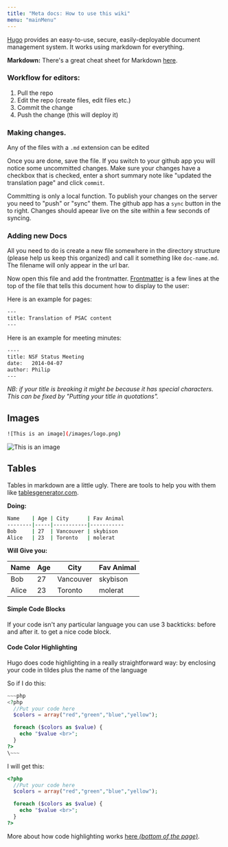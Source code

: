 ```yaml
---
title: "Meta docs: How to use this wiki"
menu: "mainMenu"
---
```


[Hugo](https://gohugo.io/) provides an easy-to-use, secure, easily-deployable document management system. It works using markdown for everything.

**Markdown:** There's a great cheat sheet for Markdown [here](http://scottboms.com/downloads/documentation/markdown_cheatsheet.pdf).

### Workflow for editors:

1. Pull the repo
2. Edit the repo (create files, edit files etc.)
3. Commit the change
4. Push the change (this will deploy it)

### Making changes.

Any of the files with a `.md` extension can be edited

Once you are done, save the file. If you switch to your github app you will notice some uncommitted changes. Make sure your changes have a checkbox that is checked, enter a short summary note like "updated the translation page" and click `commit`.

Committing is only a local function. To publish your changes on the server you need to "push" or "sync" them. The github app has a `sync` button in the to right. Changes should apeear live on the site within a few seconds of syncing.

### Adding new Docs

All you need to do is create a new file somewhere in the directory structure (please help us keep this organized) and call it something like `doc-name.md`. The filename will only appear in the url bar.

Now open this file and add the frontmatter. [Frontmatter](https://gohugo.io/content/front-matter/) is a few lines at the top of the file that tells this document how to display to the user:

Here is an example for pages:

~~~bash
---
title: Translation of PSAC content
---
~~~

Here is an example for meeting minutes:

~~~bash
----
title: NSF Status Meeting
date:   2014-04-07
author: Philip
---
~~~


*NB: if your title is breaking it might be because it has special characters. This can be fixed by "Putting your title in quotations".*


## Images

~~~bash
![This is an image](/images/logo.png)
~~~

![This is an image](/images/logo.png)

## Tables

Tables in markdown are a little ugly. There are tools to help you with them like [tablesgenerator.com](http://www.tablesgenerator.com/markdown_tables).

**Doing:**

~~~bash
Name    | Age | City      | Fav Animal
--------|-----|-----------|-----------
Bob     | 27  | Vancouver | skybison
Alice   | 23  | Toronto   | molerat
~~~

**Will Give you:**

Name    | Age | City      | Fav Animal
--------|-----|-----------|-----------
Bob     | 27  | Vancouver | skybison
Alice   | 23  | Toronto   | molerat


#### Simple Code Blocks

If your code isn't any particular language you can use 3 backticks: before and after it. to get a nice code block.

#### Code Color Highlighting

Hugo does code highlighting in a really straightforward way: by enclosing your code in tildes plus the name of the language

So if I do this:

~~~php
~~~php
<?php 
  //Put your code here
  $colors = array("red","green","blue","yellow"); 

  foreach ($colors as $value) {
    echo "$value <br>";
  }
?>
\~~~
~~~

I will get this:

~~~php
<?php 
  //Put your code here
  $colors = array("red","green","blue","yellow"); 

  foreach ($colors as $value) {
    echo "$value <br>";
  }
?>
~~~

More about how code highlighting works [here *(bottom of the page)*](https://gohugo.io/extras/highlighting/).
